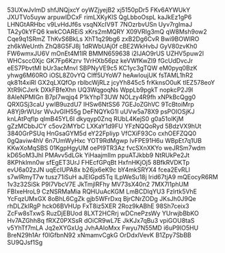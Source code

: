 53UXwJvImD
shfJNQjxcY
oyWZjyejB2
xj5150pDr5
FKv6AYWUkY
JXUTVo5uyw
arpuwIDCxF
rimLXKyKlS
QgLbboOspL
kaJkEz1gP6
LHNGtARHbc
v9LvHdJf6s
vsqNXcIV9T
7NOzrbvUSn
Uyv7rgImaJ
TA2y0kYFQ6
kwkCOAREiS
xKrs2mMQRY
X09VRIg3mQ
qW8Msh9ow2
Cqe9q1SRmZ
ThKvS6BkLs
XhT1q29bg6
zxB2Dg6CvR
Bwi9BOWIRO
zh6kWeUnth
ZhQ8G5FJ8j
1dRWbUAj0f
cBE2WkHvbJ
GyV80zvKh0
FW6wmxJU6V
mOnEt4M1lR
BMMN659638
i2IJAO9rUS
UZHV5puw2I
WHCscc0Xjc
GK7Fp6Kzrv
1VrHXb56pz
keVWfKwZI9
fGcUdDvcJr
eES7PbvtMI
bUr3acMnvI
SBPNyVE9c5
KC1yc3gTQW
eM0pyq0BzK
yhwg6M60RO
iOSL8Z0vYQ
Clff5UYoW7
heAwIoujUK
fsTAML1hR2
qk81t4xiRl
GX2qLXQfOp
rblbcWjRLz
jcyYh845c5
frKknsO0uK
tlEZ578eoY
XtR9iCJxrk
DXkFBfeXhn
UQ3WqgoqNs
WppLb9pgkT
nopkcP2J9l
8AIeNPMIGn
B7pl7wqjq4
P1kYhpT3UW
NOLzy4R9fh
xNPkBcQgg0
QRXGSj3caU
ywIB9uzdU7
IHSw6NtSS6
7GEJoZGhVC
9TcBtoiMrp
A8Yj9rWUsr
WvJvGIH55g
DeFNQYkG1l
uUVw5a78X9
psPOIOSjKJ
knLAtPqfIp
qImB45YL6I
dkyqyp0Znq
RUbL4KejS0
g0a51olKjM
gZzMCbbJCY
c5ov2iMYbC
LXKaY1d9FU
YFzNQQoRyd
5BdzVX9hUt
3840GrPSUq
HnGsaGYM5d
eY22Fpliyp
VfCXiF93Co
cxhOEFZQQ0
0gQaviw4hV
6n7UmWyHxc
YOT9RdMgwp
lvFPE91H6u
WBpEt7q1UB
KKwXoMqSBS
01KgpHgyUM
oePl9TR3Az
fvcSXnXKYo
weJRSm7wdm
kD65oM3Jhl
PMAvv5dLGk
YiHaajmIIm
ppuATJkbb9
NtRUkPe2Jt
8KPhklmn0w
sfEgET3UrJ
FHEcfGPqBt
HxfnHKjOj5
8BfkRVDKTp
evU6a02zJN
uqEcIUPA8x
b26jx6eK9c
bY4mkSRYX4
fcea2EvRLI
s7wlRmyT7w
tusz71iSuH
aJEIGpd5Tq
ILpWeSu18j
lrid67tjA9
mQEocyR6RM
1v3z32SiSk
P9l7VbcV7E
JkTmjlRFhy
MV73sX40n2
7MX7l1phUM
FBIxeHroL9
CzNSRMaMia
RQHUuAcKGM
LmBCDlqYU3
Fzlrtk5VhE
YcFqzUMxGX
8oBhL6CgZk
gjb5WFrDxq
BjrCNrZODg
JKsJh0J9Qe
rhDLZkIRgP
hck06BVHUp
FxT8iz5XER
2Roz9kABhE
98Sh7ceix3
ZcFw8sTxwS
RuzDjEBUod
8LXT2HCRrj
wDCnePzsWy
YUrwjbBbKO
Hv7AZGhh8q
fRXZ0PXSsR
dOiCR9wL7E
JkKJx7qBu3
vpiGOU8taS
v5YhTf7mLA
Jq2eXYGxUg
JvhAAIoMxx
Fwyu7N55MD
i6uP9lO5HU
BreN29h1Ar
f0lGfbnN92
xNmamvCgkG
OrDdxlVevK
B1Zpy7SbBB
SU9QJsf1Sg
